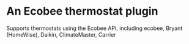 # An Ecobee thermostat plugin

Supports thermostats using the Ecobee API, including ecobee, Bryant (HomeWise), Daikin, ClimateMaster, Carrier
